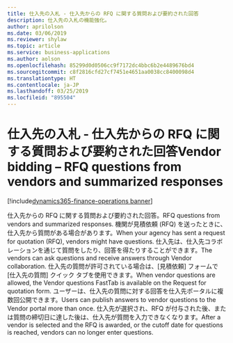 ```yaml
---
title: 仕入先の入札 - 仕入先からの RFQ に関する質問および要約された回答
description: 仕入先の入札の機能強化。
author: aprilolson
ms.date: 03/06/2019
ms.reviewer: shylaw
ms.topic: article
ms.service: business-applications
ms.author: aolson
ms.openlocfilehash: 85299d0d0506cc9f7172dc4bbc6b2e4489676bd4
ms.sourcegitcommit: c8f2816cfd27cf7451e4651aa0038cc8400098d4
ms.translationtype: HT
ms.contentlocale: ja-JP
ms.lasthandoff: 03/25/2019
ms.locfileid: "895504"
---
```

# <a name="vendor-bidding--rfq-questions-from-vendors-and-summarized-responses"></a><span data-ttu-id="c274a-103">仕入先の入札 - 仕入先からの RFQ に関する質問および要約された回答</span><span class="sxs-lookup"><span data-stu-id="c274a-103">Vendor bidding – RFQ questions from vendors and summarized responses</span></span> 
[!include[dynamics365-finance-operations banner](../includes/dynamics365-finance-operations.md)]


<span data-ttu-id="c274a-104">仕入先からの RFQ に関する質問および要約された回答。</span><span class="sxs-lookup"><span data-stu-id="c274a-104">RFQ questions from vendors and summarized responses.</span></span> <span data-ttu-id="c274a-105">機関が見積依頼 (RFQ) を送ったときに、仕入先から質問がある場合があります。</span><span class="sxs-lookup"><span data-stu-id="c274a-105">When your agency has sent a request for quotation (RFQ), vendors might have questions.</span></span> <span data-ttu-id="c274a-106">仕入先は、仕入先コラボレーションを通じて質問をしたり、回答を得たりすることができます。</span><span class="sxs-lookup"><span data-stu-id="c274a-106">The vendors can ask questions and receive answers through Vendor collaboration.</span></span> <span data-ttu-id="c274a-107">仕入先の質問が許可されている場合は、[見積依頼] フォームで [仕入先の質問] クイック タブを使用できます。</span><span class="sxs-lookup"><span data-stu-id="c274a-107">When vendor questions are allowed, the Vendor questions FastTab is available on the Request for quotation form.</span></span> <span data-ttu-id="c274a-108">ユーザーは、仕入先の質問に対する回答を仕入先ポータルに複数回公開できます。</span><span class="sxs-lookup"><span data-stu-id="c274a-108">Users can publish answers to vendor questions to the Vendor portal more than once.</span></span> <span data-ttu-id="c274a-109">仕入先が選択され、RFQ が付与された後、または質問の締切日に達した後は、仕入先が質問を入力できなくなります。</span><span class="sxs-lookup"><span data-stu-id="c274a-109">After a vendor is selected and the RFQ is awarded, or the cutoff date for questions is reached, vendors can no longer enter questions.</span></span>

